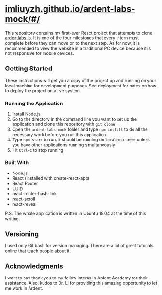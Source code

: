 # [imliuyzh.github.io/ardent-labs-mock/#/](imliuyzh.github.io/ardent-labs-mock/#/)
This repository contains my first-ever React project that attempts to clone [ardentlabs.io](ardentlabs.io). It is one of the four milestones that every intern must complete before they can move on to the next step. As for now, it is recommended to view the website in a traditional PC device because it is not responsive for mobile devices.

## Getting Started
These instructions will get you a copy of the project up and running on your local machine for development purposes. See deployment for notes on how to deploy the project on a live system.

### Running the Application
1. Install Node.js
2. Go to the directory in the command line you want to set up the application and clone this repository with `git clone`
3. Open the `ardent-labs-mock` folder and type `npm install` to do all the necessary work before you run this application
4. Type `npm start` to run. It should be running on `localhost:3000` unless you have other applications running simultaneously
5. Hit `Ctrl+C` to stop running

### Built With
- Node.js
- React (installed with create-react-app)
- React Router
- UUID
- react-router-hash-link
- react-scroll
- react-reveal

P.S. The whole application is written in Ubuntu 19.04 at the time of this writing.

## Versioning
I used only Git bash for version managing. There are a lot of great tutorials online that teach people about it.

## Acknowledgments
I want to say thank you to my fellow interns in Ardent Academy for their assistance. Also, kudos to Dr. Li for providing this amazing opportunity to let me work in Ardent.
